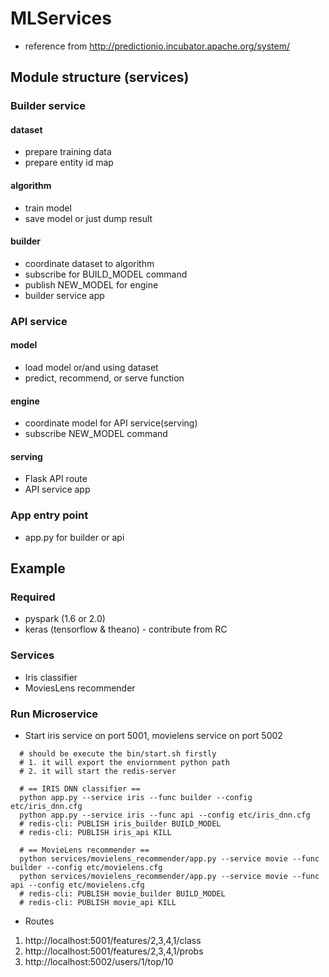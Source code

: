 # MLServices
* reference from http://predictionio.incubator.apache.org/system/

## Module structure (services)

### Builder service
#### dataset
* prepare training data
* prepare entity id map

#### algorithm
* train model
* save model or just dump result

#### builder
* coordinate dataset to algorithm
* subscribe for BUILD_MODEL command
* publish NEW_MODEL for engine
* builder service app

### API service
#### model
* load model or/and using dataset
* predict, recommend, or serve function

#### engine
* coordinate model for API service(serving)
* subscribe NEW_MODEL command

#### serving
* Flask API route
* API service app

### App entry point
* app.py for builder or api

## Example
### Required
* pyspark (1.6 or 2.0)
* keras (tensorflow & theano) - contribute from RC

### Services
* Iris classifier
* MoviesLens recommender

### Run Microservice
* Start iris service on port 5001, movielens service on port 5002
```
  # should be execute the bin/start.sh firstly
  # 1. it will export the enviornment python path
  # 2. it will start the redis-server

  # == IRIS DNN classifier ==
  python app.py --service iris --func builder --config etc/iris_dnn.cfg
  python app.py --service iris --func api --config etc/iris_dnn.cfg
  # redis-cli: PUBLISH iris_builder BUILD_MODEL
  # redis-cli: PUBLISH iris_api KILL

  # == MovieLens recommender ==
  python services/movielens_recommender/app.py --service movie --func builder --config etc/movielens.cfg
  python services/movielens_recommender/app.py --service movie --func api --config etc/movielens.cfg
  # redis-cli: PUBLISH movie_builder BUILD_MODEL
  # redis-cli: PUBLISH movie_api KILL
```
* Routes
1. http://localhost:5001/features/2,3,4,1/class
2. http://localhost:5001/features/2,3,4,1/probs
3. http://localhost:5002/users/1/top/10

